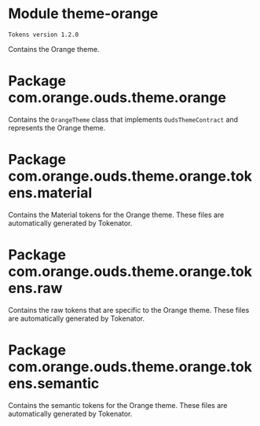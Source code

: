 # Module theme-orange

```
Tokens version 1.2.0
```

Contains the Orange theme.

# Package com.orange.ouds.theme.orange

Contains the `OrangeTheme` class that implements `OudsThemeContract` and represents the Orange theme.

# Package com.orange.ouds.theme.orange.tokens.material

Contains the Material tokens for the Orange theme. These files are automatically generated by Tokenator.

# Package com.orange.ouds.theme.orange.tokens.raw

Contains the raw tokens that are specific to the Orange theme. These files are automatically generated by Tokenator.

# Package com.orange.ouds.theme.orange.tokens.semantic

Contains the semantic tokens for the Orange theme. These files are automatically generated by Tokenator.
